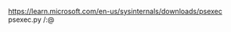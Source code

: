 https://learn.microsoft.com/en-us/sysinternals/downloads/psexec
psexec.py <Domain>/<username>:<password>@<Target-IP>